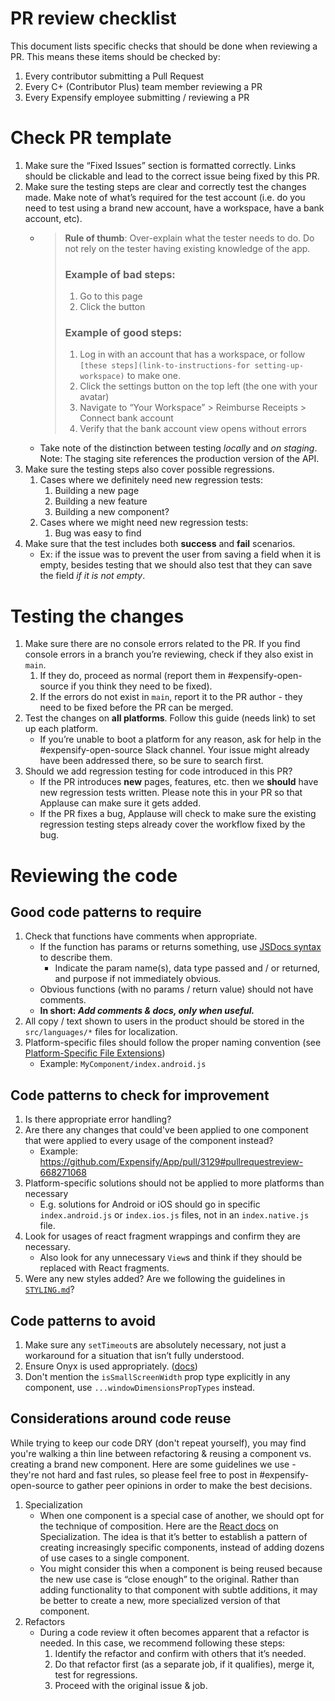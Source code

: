 # PR review checklist

This document lists specific checks that should be done when reviewing a PR. This means these items should be checked by:
1. Every contributor submitting a Pull Request
2. Every C+ (Contributor Plus) team member reviewing a PR
3. Every Expensify employee submitting / reviewing a PR

# Check PR template

1. Make sure the “Fixed Issues” section is formatted correctly. Links should be clickable and lead to the correct issue being fixed by this PR.
2. Make sure the testing steps are clear and correctly test the changes made. Make note of what’s required for the test account (i.e. do you need to test using a brand new account, have a workspace, have a bank account, etc).
    - > **Rule of thumb**: Over-explain what the tester needs to do. Do not rely on the tester having existing knowledge of the app.
      > 
      > ### Example of bad steps:
      >
	  >	1. Go to this page
	  >	2. Click the button
      >
      > ### Example of good steps:
      >
      > 1. Log in with an account that has a workspace, or follow `[these steps](link-to-instructions-for setting-up-workspace)` to make one.
      > 2. Click the settings button on the top left (the one with your avatar)
      > 3. Navigate to “Your Workspace” > Reimburse Receipts > Connect bank account
      > 4. Verify that the bank account view opens without errors
      >
    - Take note of the distinction between testing _locally_ and _on staging_. Note: The staging site references the production version of the API.
3. Make sure the testing steps also cover possible regressions.
    1. Cases where we definitely need new regression tests:
        1. Building a new page
        2. Building a new feature
        3. Building a new component?
    2. Cases where we might need new regression tests:
        1. Bug was easy to find
4. Make sure that the test includes both **success** and **fail** scenarios.
    - Ex: if the issue was to prevent the user from saving a field when it is empty, besides testing that we should also test that they can save the field _if it is not empty_.

# Testing the changes

1. Make sure there are no console errors related to the PR. If you find console errors in a branch you’re reviewing, check if they also exist in `main`.
    1. If they do, proceed as normal (report them in #expensify-open-source if you think they need to be fixed).
    2. If the errors do not exist in `main`, report it to the PR author - they need to be fixed before the PR can be merged.
2. Test the changes on **all platforms**. Follow this guide (needs link) to set up each platform.
    - If you’re unable to boot a platform for any reason, ask for help in the #expensify-open-source Slack channel. Your issue might already have been addressed there, so be sure to search first.
3. Should we add regression testing for code introduced in this PR?
    - If the PR introduces **new** pages, features, etc. then we **should** have new regression tests written. Please note this in your PR so that Applause can make sure it gets added.
    - If the PR fixes a bug, Applause will check to make sure the existing regression testing steps already cover the workflow fixed by the bug.

# Reviewing the code

## Good code patterns to require

1. Check that functions have comments when appropriate.
    - If the function has params or returns something, use [JSDocs syntax]((https://github.com/Expensify/App/blob/main/STYLE.md#jsdocs)) to describe them.
        - Indicate the param name(s), data type passed and / or returned, and purpose if not immediately obvious.
    - Obvious functions (with no params / return value) should not have comments.
    - **In short: _Add comments & docs, only when useful._**
2. All copy / text shown to users in the product should be stored in the `src/languages/*` files for localization.
3. Platform-specific files should follow the proper naming convention (see [Platform-Specific File Extensions](https://github.com/expensify/app#platform-specific-file-extensions))
    - Example: `MyComponent/index.android.js`

## Code patterns to check for improvement

1. Is there appropriate error handling?
2. Are there any changes that could've been applied to one component that were applied to every usage of the component instead?
    - Example: https://github.com/Expensify/App/pull/3129#pullrequestreview-668271068
3. Platform-specific solutions should not be applied to more platforms than necessary
    - E.g. solutions for Android or iOS should go in specific `index.android.js` or `index.ios.js` files, not in an `index.native.js` file.
4. Look for usages of react fragment wrappings and confirm they are necessary.
    - Also look for any unnecessary `View`s and think if they should be replaced with React fragments.
5. Were any new styles added? Are we following the guidelines in [`STYLING.md`](./STYLING.md)?

## Code patterns to avoid

1. Make sure any `setTimeout`s are absolutely necessary, not just a workaround for a situation that isn’t fully understood.
2. Ensure Onyx is used appropriately. ([docs](https://github.com/expensify/react-native-onyx#merging-data))
3. Don't mention the `isSmallScreenWidth` prop type explicitly in any component, use `...windowDimensionsPropTypes` instead.

## Considerations around code reuse

While trying to keep our code DRY (don't repeat yourself), you may find you're walking a thin line between refactoring & reusing a component vs. creating a brand new component. Here are some guidelines we use - they're not hard and fast rules, so please feel free to post in #expensify-open-source to gather peer opinions in order to make the best decisions.

1. Specialization
    - When one component is a special case of another, we should opt for the technique of composition. Here are the [React docs](https://reactjs.org/docs/composition-vs-inheritance.html#specialization) on Specialization. The idea is that it’s better to establish a pattern of creating increasingly specific components, instead of adding dozens of use cases to a single component.
    - You might consider this when a component is being reused because the new use case is “close enough” to the original. Rather than adding functionality to that component with subtle additions, it may be better to create a new, more specialized version of that component.
1. Refactors
    - During a code review it often becomes apparent that a refactor is needed. In this case, we recommend following these steps:
        1. Identify the refactor and confirm with others that it’s needed.
        2. Do that refactor first (as a separate job, if it qualifies), merge it, test for regressions.
        3. Proceed with the original issue & job.
